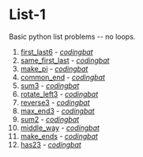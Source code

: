# List-1

Basic python list problems -- no loops.

1. [first_last6](https://github.com/liampuk/code-practice/blob/master/codingbat/python/list-1/first_last6.md) - _[codingbat](https://codingbat.com/prob/p181624)_
2. [same_first_last](https://github.com/liampuk/code-practice/blob/master/codingbat/python/list-1/same_first_last.md) - _[codingbat](https://codingbat.com/prob/p179078)_
3. [make_pi](https://github.com/liampuk/code-practice/blob/master/codingbat/python/list-1/make_pi.md) - _[codingbat](https://codingbat.com/prob/p113659)_
4. [common_end](https://github.com/liampuk/code-practice/blob/master/codingbat/python/list-1/common_end.md) - _[codingbat](https://codingbat.com/prob/p147755)_
5. [sum3](https://github.com/liampuk/code-practice/blob/master/codingbat/python/list-1/sum3.md) - _[codingbat](https://codingbat.com/prob/p191645)_
6. [rotate_left3](https://github.com/liampuk/code-practice/blob/master/codingbat/python/list-1/rotate_left3.md) - _[codingbat](https://codingbat.com/prob/p148661)_
7. [reverse3](https://github.com/liampuk/code-practice/blob/master/codingbat/python/list-1/reverse3.md) - _[codingbat](https://codingbat.com/prob/p192962)_
8. [max_end3](https://github.com/liampuk/code-practice/blob/master/codingbat/python/list-1/max_end3.md) - _[codingbat](https://codingbat.com/prob/p135290)_
9. [sum2](https://github.com/liampuk/code-practice/blob/master/codingbat/python/list-1/sum2.md) - _[codingbat](https://codingbat.com/prob/p192589)_
10. [middle_way](https://github.com/liampuk/code-practice/blob/master/codingbat/python/list-1/middle_way.md) - _[codingbat](https://codingbat.com/prob/p171011)_
11. [make_ends](https://github.com/liampuk/code-practice/blob/master/codingbat/python/list-1/make_ends.md) - _[codingbat](https://codingbat.com/prob/p124806)_
12. [has23](https://github.com/liampuk/code-practice/blob/master/codingbat/python/list-1/has23.md) - _[codingbat](https://codingbat.com/prob/p177892)_